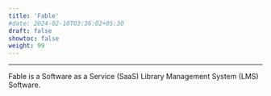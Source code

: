 ```yaml
---
title: 'Fable'
#date: 2024-02-10T03:36:02+05:30
draft: false
showtoc: false
weight: 99
---
```

---

Fable is a Software as a Service (SaaS) Library Management System (LMS) Software.

